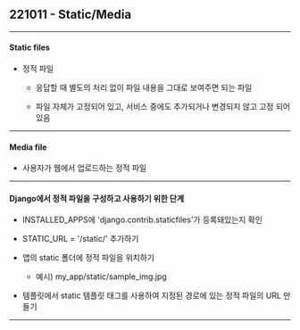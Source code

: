 ## 221011 - Static/Media

---

#### Static files

- 정적 파일
  
  - 응답할 때 별도의 처리 없이 파일 내용을 그대로 보여주면 되는 파일
  
  - 파일 자체가 고정되어 있고, 서비스 중에도 추가되거나 변경되지 않고 고정 되어있음

---

#### Media file

- 사용자가 웹에서 업로드하는 정적 파일

---

#### Django에서 정적 파일을 구성하고 사용하기 위한 단계

- INSTALLED_APPS에 'django.contrib.staticfiles'가 등록돼있는지 확인

- STATIC_URL = '/static/' 추가하기

- 앱의 static 폴더에 정적 파일을 위치하기
  
  - 예시) my_app/static/sample_img.jpg

- 템플릿에서 static 템플릿 태그를 사용하여 지정된 경로에 있는 정적 파일의 URL 만들기

---



